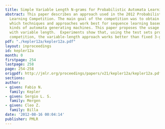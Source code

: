 ```yaml
---
title: Simple Variable Length N-grams for Probabilistic Automata Learning
abstract: This paper describes an approach used in the 2012 Probabilistic Automata
  Learning Competition. The main goal of the competition was to obtain insights about
  which techniques and approaches work best for sequence learning based on different
  kinds of automata generating machines. This paper proposes the usage of n-gram models
  with variable length.  Experiments show that, using the test sets provided by the
  competition, the variable-length approach works better than fixed 3-grams.
pdf: "./kepler12a/kepler12a.pdf"
layout: inproceedings
id: kepler12a
month: 0
firstpage: 254
lastpage: 258
page: 254-258
origpdf: http://jmlr.org/proceedings/papers/v21/kepler12a/kepler12a.pdf
sections: 
author:
- given: Fabio N.
  family: Kepler
- given: Sergio L. S.
  family: Mergen
- given: Cleo Z.
  family: Billa
date: '2012-08-16 00:04:14'
publisher: PMLR
---
```

